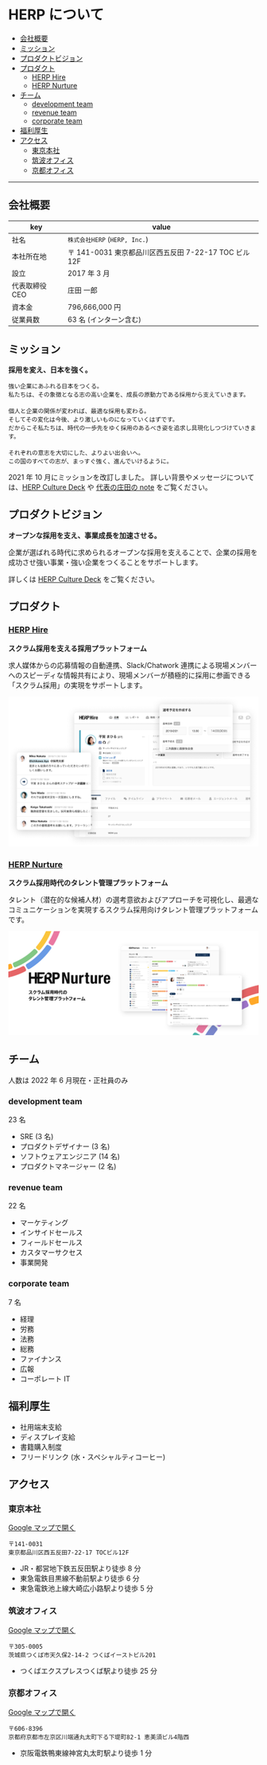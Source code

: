 # HERP について

- [会社概要](#会社概要)
- [ミッション](#ミッション)
- [プロダクトビジョン](#プロダクトビジョン)
- [プロダクト](#プロダクト)
  - [HERP Hire](#herp-hire)
  - [HERP Nurture](#herp-nurture)
- [チーム](#チーム)
  - [development team](#development-team)
  - [revenue team](#revenue-team)
  - [corporate team](#corporate-team)
- [福利厚生](#福利厚生)
- [アクセス](#アクセス)
  - [東京本社](#東京本社)
  - [筑波オフィス](#筑波オフィス)
  - [京都オフィス](#京都オフィス)

---

## 会社概要

| key            | value                                                 |
| -------------- | ----------------------------------------------------- |
| 社名           | `株式会社HERP` (`HERP, Inc.`)                         |
| 本社所在地     | 〒 141-0031 東京都品川区西五反田 7-22-17 TOC ビル 12F |
| 設立           | 2017 年 3 月                                          |
| 代表取締役 CEO | 庄田 一郎                                             |
| 資本金         | 796,666,000 円                                        |
| 従業員数       | 63 名 (インターン含む)                                |

## ミッション

**採用を変え、日本を強く。**

```
強い企業にあふれる日本をつくる。
私たちは、その象徴となる志の高い企業を、成長の原動力である採用から支えていきます。

個人と企業の関係が変われば、最適な採用も変わる。
そしてその変化は今後、より激しいものになっていくはずです。
だからこそ私たちは、時代の一歩先をゆく採用のあるべき姿を追求し具現化しつづけていきます。

それぞれの意志を大切にした、よりよい出会いへ。
この国のすべての志が、まっすぐ強く、進んでいけるように。
```

2021 年 10 月にミッションを改訂しました。
詳しい背景やメッセージについては、[HERP Culture Deck](https://culture.herp.co.jp/998edaef25f9484aa323b6bf3b63b7dc) や [代表の庄田の note](https://note.com/fabichirox/n/n69b934907b66) をご覧ください。

## プロダクトビジョン

**オープンな採用を支え、事業成長を加速させる。**

企業が選ばれる時代に求められるオープンな採用を支えることで、企業の採用を成功させ強い事業・強い企業をつくることをサポートします。

詳しくは [HERP Culture Deck](https://www.notion.so/herp/fcc88971ec924bb1b4ad77d36157bfcb) をご覧ください。

## プロダクト

### [HERP Hire](https://herp.cloud/)

**スクラム採用を支える採用プラットフォーム**

求人媒体からの応募情報の自動連携、Slack/Chatwork 連携による現場メンバーへのスピーディな情報共有により、現場メンバーが積極的に採用に参画できる「スクラム採用」の実現をサポートします。

![HERP Hire](../images/hire.png)

### [HERP Nurture](https://lp.herp.cloud/nurture/)

**スクラム採用時代のタレント管理プラットフォーム**

タレント（潜在的な候補人材）の選考意欲およびアプローチを可視化し、最適なコミュニケーションを実現するスクラム採用向けタレント管理プラットフォームです。

![HERP Nurture](../images/nurture.png)

## チーム

人数は 2022 年 6 月現在・正社員のみ

### development team

23 名

- SRE (3 名)
- プロダクトデザイナー (3 名)
- ソフトウェアエンジニア (14 名)
- プロダクトマネージャー (2 名)

### revenue team

22 名

- マーケティング
- インサイドセールス
- フィールドセールス
- カスタマーサクセス
- 事業開発

### corporate team

7 名

- 経理
- 労務
- 法務
- 総務
- ファイナンス
- 広報
- コーポレート IT

## 福利厚生

- 社用端末支給
- ディスプレイ支給
- 書籍購入制度
- フリードリンク (水・スペシャルティコーヒー)

## アクセス

### 東京本社

[Google マップで開く](https://goo.gl/maps/i1DsCNXs5SqUsTKP9)

```
〒141-0031
東京都品川区西五反田7-22-17 TOCビル12F
```

- JR・都営地下鉄五反田駅より徒歩 8 分
- 東急電鉄目黒線不動前駅より徒歩 6 分
- 東急電鉄池上線大崎広小路駅より徒歩 5 分

### 筑波オフィス

[Google マップで開く](https://goo.gl/maps/hApp7Eua8PZXVyYm9)

```
〒305-0005
茨城県つくば市天久保2-14-2 つくばイーストビル201
```

- つくばエクスプレスつくば駅より徒歩 25 分

### 京都オフィス

[Google マップで開く](https://goo.gl/maps/g3uqEnYyxRAhQPL98)

```
〒606-8396
京都府京都市左京区川端通丸太町下る下堤町82-1 恵美須ビル4階西
```

- 京阪電鉄鴨東線神宮丸太町駅より徒歩 1 分
